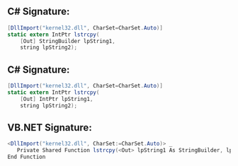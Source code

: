 
## C# Signature:
```cs
[DllImport("kernel32.dll", CharSet=CharSet.Auto)]
static extern IntPtr lstrcpy(
    [Out] StringBuilder lpString1, 
    string lpString2);
```

## C# Signature:
```cs
[DllImport("kernel32.dll", CharSet=CharSet.Auto)]
static extern IntPtr lstrcpy(
    [Out] IntPtr lpString1, 
    string lpString2);
```

## VB.NET Signature:
```cs
<DllImport("kernel32.dll", CharSet:=CharSet.Auto)> _
   Private Shared Function lstrcpy(<Out> lpString1 As StringBuilder, lpString2 As String) As IntPtr
End Function
```
